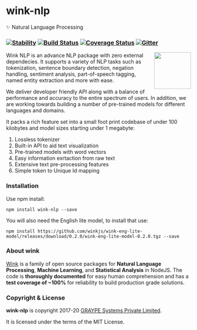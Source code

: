 # wink-nlp

✨ Natural Language Processing

### [![Stability](https://img.shields.io/badge/stability-1--experimental-orange.svg)](https://nodejs.org/api/documentation.html#documentation_stability_index) [![Build Status](https://api.travis-ci.org/winkjs/wink-nlp.svg?branch=master)](https://travis-ci.org/winkjs/wink-nlp) [![Coverage Status](https://coveralls.io/repos/github/winkjs/wink-nlp/badge.svg?branch=master)](https://coveralls.io/github/winkjs/wink-nlp?branch=master) [![Gitter](https://img.shields.io/gitter/room/nwjs/nw.js.svg)](https://gitter.im/winkjs/Lobby)

[<img align="right" src="https://decisively.github.io/wink-logos/logo-title.png" width="100px" >](http://winkjs.org/)

Wink NLP is an advance NLP package with zero external dependecies. It supports a variety of NLP tasks such as tokenization, sentence boundary detection, negation handling, sentiment analysis, part-of-speech tagging, named entity extraction and more with ease.

We deliver developer friendly API along with a balance of performance and accuracy to the entire spectrum of users. In addition, we are working towards building a number of pre-trained models for different languages and domains.

It packs a rich feature set into a small foot print codebase of under 100 kilobytes and model sizes starting under 1 megabyte:

1. Lossless tokenizer
2. Built-in API to aid text visualization
3. Pre-trained models with word vectors
4. Easy information exrtaction from raw text
5. Extensive text pre-processing features
6. Simple token to Unique Id mapping

### Installation

Use npm install:

    npm install wink-nlp --save

You will also need the English lite model, to install that use:

    npm install https://github.com/winkjs/wink-eng-lite-model/releases/download/0.2.0/wink-eng-lite-model-0.2.0.tgz --save

### About wink
[Wink](http://winkjs.org/) is a family of open source packages for **Natural Language Processing**, **Machine Learning**, and **Statistical Analysis** in NodeJS. The code is **thoroughly documented** for easy human comprehension and has a **test coverage of ~100%** for reliability to build production grade solutions.

### Copyright & License

**wink-nlp** is copyright 2017-20 [GRAYPE Systems Private Limited](http://graype.in/).

It is licensed under the terms of the MIT License.
